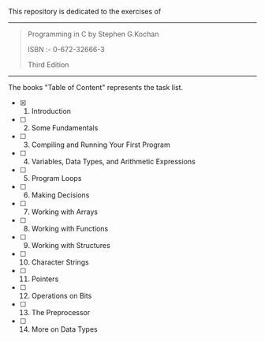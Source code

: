 This repository is dedicated to the exercises of 

---

> Programming in C by Stephen G.Kochan
>
> ISBN :- 0-672-32666-3
>
> Third Edition

---

The books "Table of Content"  represents the task list.

- [x] 01. Introduction
- [ ] 02. Some Fundamentals
- [ ] 03. Compiling and Running Your First Program
- [ ] 04. Variables, Data Types, and Arithmetic Expressions
- [ ] 05. Program Loops
- [ ] 06. Making Decisions
- [ ] 07. Working with Arrays
- [ ] 08. Working with Functions
- [ ] 09. Working with Structures
- [ ] 10. Character Strings
- [ ] 11. Pointers
- [ ] 12. Operations on Bits
- [ ] 13. The Preprocessor
- [ ] 14. More on Data Types

